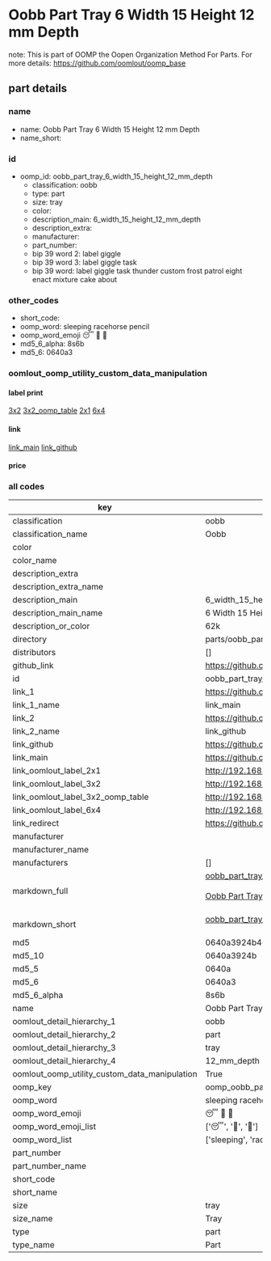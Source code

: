 # Oobb Part Tray 6 Width 15 Height 12 mm Depth  

note: This is part of OOMP the Oopen Organization Method For Parts. For more details: https://github.com/oomlout/oomp_base

##  part details
  







### name
* name: Oobb Part Tray 6 Width 15 Height 12 mm Depth
* name_short: 
### id
* oomp_id: oobb_part_tray_6_width_15_height_12_mm_depth
  * classification: oobb
  * type: part
  * size: tray
  * color: 
  * description_main: 6_width_15_height_12_mm_depth
  * description_extra: 
  * manufacturer: 
  * part_number: 
  * bip 39 word 2: label giggle
  * bip 39 word 3: label giggle task
  * bip 39 word: label giggle task thunder custom frost patrol eight enact mixture cake about

### other_codes
* short_code: 
* oomp_word: sleeping racehorse pencil
* oomp_word_emoji :sleeping: :racehorse: :pencil:
* md5_6_alpha: 8s6b
* md5_6: 0640a3






### oomlout_oomp_utility_custom_data_manipulation
#### label print
[3x2](http://192.168.1.245:1112/?label=oomp%208s6b)
[3x2_oomp_table](http://192.168.1.108:1112/?label=oomp%208s6b)
[2x1](http://192.168.1.242:1112/?label=oomp%208s6b)
[6x4](http://192.168.1.55:1112/?label=oomp%208s6b)    

#### link

[link_main](https://github.com/oomlout/oomlout_oomp_version_1_messy/tree/main/parts/oobb_part_tray_6_width_15_height_12_mm_depth) [link_github](https://github.com/oomlout/oomlout_oomp_version_1_messy/tree/main/parts/oobb_part_tray_6_width_15_height_12_mm_depth)                             

#### price







### all codes 
| key | value |  
| --- | --- |  
| classification | oobb |  
| classification_name | Oobb |  
| color |  |  
| color_name |  |  
| description_extra |  |  
| description_extra_name |  |  
| description_main | 6_width_15_height_12_mm_depth |  
| description_main_name | 6 Width 15 Height 12 mm Depth |  
| description_or_color | 62k |  
| directory | parts/oobb_part_tray_6_width_15_height_12_mm_depth |  
| distributors | [] |  
| github_link | https://github.com/oomlout/oomlout_oomp_part_src/tree/main/parts/oobb_part_tray_6_width_15_height_12_mm_depth |  
| id | oobb_part_tray_6_width_15_height_12_mm_depth |  
| link_1 | https://github.com/oomlout/oomlout_oomp_version_1_messy/tree/main/parts/oobb_part_tray_6_width_15_height_12_mm_depth |  
| link_1_name | link_main |  
| link_2 | https://github.com/oomlout/oomlout_oomp_version_1_messy/tree/main/parts/oobb_part_tray_6_width_15_height_12_mm_depth |  
| link_2_name | link_github |  
| link_github | https://github.com/oomlout/oomlout_oomp_version_1_messy/tree/main/parts/oobb_part_tray_6_width_15_height_12_mm_depth |  
| link_main | https://github.com/oomlout/oomlout_oomp_version_1_messy/tree/main/parts/oobb_part_tray_6_width_15_height_12_mm_depth |  
| link_oomlout_label_2x1 | http://192.168.1.242:1112/?label=oomp%208s6b |  
| link_oomlout_label_3x2 | http://192.168.1.245:1112/?label=oomp%208s6b |  
| link_oomlout_label_3x2_oomp_table | http://192.168.1.108:1112/?label=oomp%208s6b |  
| link_oomlout_label_6x4 | http://192.168.1.55:1112/?label=oomp%208s6b |  
| link_redirect | https://github.com/oomlout/oomlout_oomp_version_1_messy/tree/main/parts/oobb_part_tray_6_width_15_height_12_mm_depth |  
| manufacturer |  |  
| manufacturer_name |  |  
| manufacturers | [] |  
| markdown_full | [oobb_part_tray_6_width_15_height_12_mm_depth](none)<br>[](none)<br>[Oobb Part Tray 6 Width 15 Height 12 Mm Depth](none)<br><br> |  
| markdown_short | [oobb_part_tray_6_width_15_height_12_mm_depth](none)<br><br> |  
| md5 | 0640a3924b46f425759b4e19bc187be1 |  
| md5_10 | 0640a3924b |  
| md5_5 | 0640a |  
| md5_6 | 0640a3 |  
| md5_6_alpha | 8s6b |  
| name | Oobb Part Tray 6 Width 15 Height 12 mm Depth |  
| oomlout_detail_hierarchy_1 | oobb |  
| oomlout_detail_hierarchy_2 | part |  
| oomlout_detail_hierarchy_3 | tray |  
| oomlout_detail_hierarchy_4 | 12_mm_depth |  
| oomlout_oomp_utility_custom_data_manipulation | True |  
| oomp_key | oomp_oobb_part_tray_6_width_15_height_12_mm_depth |  
| oomp_word | sleeping racehorse pencil |  
| oomp_word_emoji | :sleeping: :racehorse: :pencil: |  
| oomp_word_emoji_list | [':sleeping:', ':racehorse:', ':pencil:'] |  
| oomp_word_list | ['sleeping', 'racehorse', 'pencil'] |  
| part_number |  |  
| part_number_name |  |  
| short_code |  |  
| short_name |  |  
| size | tray |  
| size_name | Tray |  
| type | part |  
| type_name | Part |  
